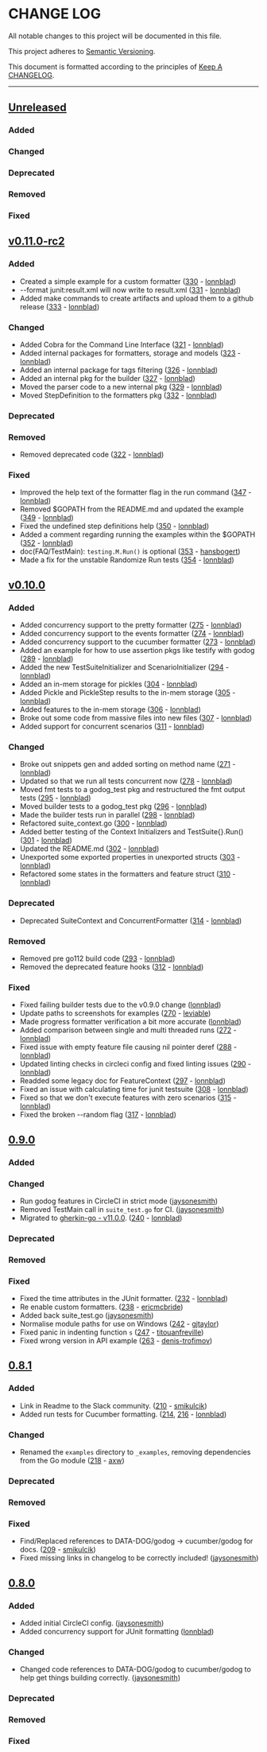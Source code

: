 # CHANGE LOG

All notable changes to this project will be documented in this file.

This project adheres to [Semantic Versioning](http://semver.org).

This document is formatted according to the principles of [Keep A CHANGELOG](http://keepachangelog.com).

----

## [Unreleased]

### Added

### Changed

### Deprecated

### Removed

### Fixed

## [v0.11.0-rc2]

### Added
- Created a simple example for a custom formatter ([330](https://github.com/tankyouoss/godog/pull/330) - [lonnblad])
- --format junit:result.xml will now write to result.xml ([331](https://github.com/tankyouoss/godog/pull/331) - [lonnblad])
- Added make commands to create artifacts and upload them to a github release ([333](https://github.com/tankyouoss/godog/pull/333) - [lonnblad])

### Changed
- Added Cobra for the Command Line Interface ([321](https://github.com/tankyouoss/godog/pull/321) - [lonnblad])
- Added internal packages for formatters, storage and models ([323](https://github.com/tankyouoss/godog/pull/323) - [lonnblad])
- Added an internal package for tags filtering ([326](https://github.com/tankyouoss/godog/pull/326) - [lonnblad])
- Added an internal pkg for the builder ([327](https://github.com/tankyouoss/godog/pull/327) - [lonnblad])
- Moved the parser code to a new internal pkg ([329](https://github.com/tankyouoss/godog/pull/329) - [lonnblad])
- Moved StepDefinition to the formatters pkg ([332](https://github.com/tankyouoss/godog/pull/332) - [lonnblad])

### Deprecated

### Removed
- Removed deprecated code ([322](https://github.com/tankyouoss/godog/pull/322) - [lonnblad])

### Fixed
- Improved the help text of the formatter flag in the run command ([347](https://github.com/tankyouoss/godog/pull/347) - [lonnblad])
- Removed $GOPATH from the README.md and updated the example ([349](https://github.com/tankyouoss/godog/pull/349) - [lonnblad])
- Fixed the undefined step definitions help ([350](https://github.com/tankyouoss/godog/pull/350) - [lonnblad])
- Added a comment regarding running the examples within the $GOPATH ([352](https://github.com/tankyouoss/godog/pull/352) - [lonnblad])
- doc(FAQ/TestMain): `testing.M.Run()` is optional ([353](https://github.com/tankyouoss/godog/pull/353) - [hansbogert])
- Made a fix for the unstable Randomize Run tests ([354](https://github.com/tankyouoss/godog/pull/354) - [lonnblad])

## [v0.10.0]

### Added
- Added concurrency support to the pretty formatter ([275](https://github.com/tankyouoss/godog/pull/275) - [lonnblad])
- Added concurrency support to the events formatter ([274](https://github.com/tankyouoss/godog/pull/274) - [lonnblad])
- Added concurrency support to the cucumber formatter ([273](https://github.com/tankyouoss/godog/pull/273) - [lonnblad])
- Added an example for how to use assertion pkgs like testify with godog ([289](https://github.com/tankyouoss/godog/pull/289) - [lonnblad])
- Added the new TestSuiteInitializer and ScenarioInitializer ([294](https://github.com/tankyouoss/godog/pull/294) - [lonnblad])
- Added an in-mem storage for pickles ([304](https://github.com/tankyouoss/godog/pull/304) - [lonnblad])
- Added Pickle and PickleStep results to the in-mem storage ([305](https://github.com/tankyouoss/godog/pull/305) - [lonnblad])
- Added features to the in-mem storage ([306](https://github.com/tankyouoss/godog/pull/306) - [lonnblad])
- Broke out some code from massive files into new files ([307](https://github.com/tankyouoss/godog/pull/307) - [lonnblad])
- Added support for concurrent scenarios ([311](https://github.com/tankyouoss/godog/pull/311) - [lonnblad])

### Changed
- Broke out snippets gen and added sorting on method name ([271](https://github.com/tankyouoss/godog/pull/271) - [lonnblad])
- Updated so that we run all tests concurrent now ([278](https://github.com/tankyouoss/godog/pull/278) - [lonnblad])
- Moved fmt tests to a godog_test pkg and restructured the fmt output tests ([295](https://github.com/tankyouoss/godog/pull/295) - [lonnblad])
- Moved builder tests to a godog_test pkg ([296](https://github.com/tankyouoss/godog/pull/296) - [lonnblad])
- Made the builder tests run in parallel ([298](https://github.com/tankyouoss/godog/pull/298) - [lonnblad])
- Refactored suite_context.go  ([300](https://github.com/tankyouoss/godog/pull/300) - [lonnblad])
- Added better testing of the Context Initializers and TestSuite{}.Run() ([301](https://github.com/tankyouoss/godog/pull/301) - [lonnblad])
- Updated the README.md  ([302](https://github.com/tankyouoss/godog/pull/302) - [lonnblad])
- Unexported some exported properties in unexported structs ([303](https://github.com/tankyouoss/godog/pull/303) - [lonnblad])
- Refactored some states in the formatters and feature struct ([310](https://github.com/tankyouoss/godog/pull/310) - [lonnblad])

### Deprecated
- Deprecated SuiteContext and ConcurrentFormatter ([314](https://github.com/tankyouoss/godog/pull/314) - [lonnblad])

### Removed
- Removed pre go112 build code ([293](https://github.com/tankyouoss/godog/pull/293) - [lonnblad])
- Removed the deprecated feature hooks ([312](https://github.com/tankyouoss/godog/pull/312) - [lonnblad])

### Fixed
- Fixed failing builder tests due to the v0.9.0 change ([lonnblad])
- Update paths to screenshots for examples ([270](https://github.com/tankyouoss/godog/pull/270) - [leviable])
- Made progress formatter verification a bit more accurate ([lonnblad])
- Added comparison between single and multi threaded runs ([272](https://github.com/tankyouoss/godog/pull/272) - [lonnblad])
- Fixed issue with empty feature file causing nil pointer deref ([288](https://github.com/tankyouoss/godog/pull/288) - [lonnblad])
- Updated linting checks in circleci config and fixed linting issues ([290](https://github.com/tankyouoss/godog/pull/290) - [lonnblad])
- Readded some legacy doc for FeatureContext ([297](https://github.com/tankyouoss/godog/pull/297) - [lonnblad])
- Fixed an issue with calculating time for junit testsuite ([308](https://github.com/tankyouoss/godog/pull/308) - [lonnblad])
- Fixed so that we don't execute features with zero scenarios ([315](https://github.com/tankyouoss/godog/pull/315) - [lonnblad])
- Fixed the broken --random flag ([317](https://github.com/tankyouoss/godog/pull/317) - [lonnblad])

## [0.9.0]

### Added

### Changed

- Run godog features in CircleCI in strict mode ([jaysonesmith])
- Removed TestMain call in `suite_test.go` for CI. ([jaysonesmith])
- Migrated to [gherkin-go - v11.0.0](https://github.com/cucumber/gherkin-go/releases/tag/v11.0.0). ([240](https://github.com/tankyouoss/godog/pull/240) - [lonnblad])

### Deprecated

### Removed

### Fixed

- Fixed the time attributes in the JUnit formatter. ([232](https://github.com/tankyouoss/godog/pull/232) - [lonnblad])
- Re enable custom formatters. ([238](https://github.com/tankyouoss/godog/pull/238) - [ericmcbride])
- Added back suite_test.go ([jaysonesmith])
- Normalise module paths for use on Windows ([242](https://github.com/tankyouoss/godog/pull/242) - [gjtaylor])
- Fixed panic in indenting function `s` ([247](https://github.com/tankyouoss/godog/pull/247) - [titouanfreville])
- Fixed wrong version in API example ([263](https://github.com/tankyouoss/godog/pull/263) - [denis-trofimov])

## [0.8.1]

### Added

- Link in Readme to the Slack community. ([210](https://github.com/tankyouoss/godog/pull/210) - [smikulcik])
- Added run tests for Cucumber formatting. ([214](https://github.com/tankyouoss/godog/pull/214), [216](https://github.com/tankyouoss/godog/pull/216) - [lonnblad])

### Changed

- Renamed the `examples` directory to `_examples`, removing dependencies from the Go module ([218](https://github.com/tankyouoss/godog/pull/218) - [axw])

### Deprecated

### Removed

### Fixed

- Find/Replaced references to DATA-DOG/godog -> cucumber/godog for docs. ([209](https://github.com/tankyouoss/godog/pull/209) - [smikulcik])
- Fixed missing links in changelog to be correctly included! ([jaysonesmith])

## [0.8.0]

### Added

- Added initial CircleCI config. ([jaysonesmith])
- Added concurrency support for JUnit formatting ([lonnblad])

### Changed

- Changed code references to DATA-DOG/godog to cucumber/godog to help get things building correctly. ([jaysonesmith])

### Deprecated

### Removed

### Fixed

<!-- Releases -->
[Unreleased]:  https://github.com/tankyouoss/godog/compare/v0.11.0-rc2...master
[v0.11.0-rc2]: https://github.com/tankyouoss/godog/compare/v0.10.0...v0.11.0-rc2
[v0.10.0]:     https://github.com/tankyouoss/godog/compare/v0.9.0...v0.10.0
[0.9.0]:       https://github.com/tankyouoss/godog/compare/v0.8.1...v0.9.0
[0.8.1]:       https://github.com/tankyouoss/godog/compare/v0.8.0...v0.8.1
[0.8.0]:       https://github.com/tankyouoss/godog/compare/v0.7.13...v0.8.0

<!-- Contributors -->
[axw]:              https://github.com/axw
[jaysonesmith]:     https://github.com/jaysonesmith
[lonnblad]:         https://github.com/lonnblad
[smikulcik]:        https://github.com/smikulcik
[ericmcbride]:      https://github.com/ericmcbride
[gjtaylor]:         https://github.com/gjtaylor
[titouanfreville]:  https://github.com/titouanfreville
[denis-trofimov]:   https://github.com/denis-trofimov
[leviable]:         https://github.com/leviable
[hansbogert]:       https://github.com/hansbogert
